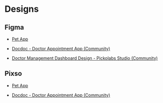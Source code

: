# Designs

## Figma

- [Pet App](<https://www.figma.com/file/XzICO3g58e5xGLNbuCL848/Pet-App-(Community)?type=design&node-id=1004%3A76766&mode=design&t=k0fzN6jvvonKDWKb-1>)

- [Docdoc - Doctor Appointment App (Community)](<https://www.figma.com/file/4teuNlvAMDNajjbap8YpEr/Docdoc---Doctor-Appointment-App-(Community)-(Copy)?type=design&node-id=157%3A8718&mode=design&t=U6V0ciH7sCEGYccl-1>)

- [Doctor Management Dashboard Design - Pickolabs Studio (Community)](<https://www.figma.com/file/SDQ2v37dtc9AtSAmYwctB5/Doctor-Management-Dashboard-Design---Pickolabs-Studio-(Community)?type=design&node-id=0%3A1&mode=design&t=u2YZC02qUCC2HiQC-1>)

## Pixso

- [Pet App](<https://pixso.net/app/editor/qoC6TMDp-JEJ8c-HTVQV0w?page-id=0%3A1 Invite you to join the Pixso Design file "Pet App (Community)">)

- [Docdoc - Doctor Appointment App (Community)](<https://pixso.net/app/editor/oe1UXbMHIuwsnT9v5ehjcA?file_type=10&icon_type=1&page-id=29%3A47167 Invite you to join the Pixso Design file "Docdoc - Doctor Appointment App (Community)">)
